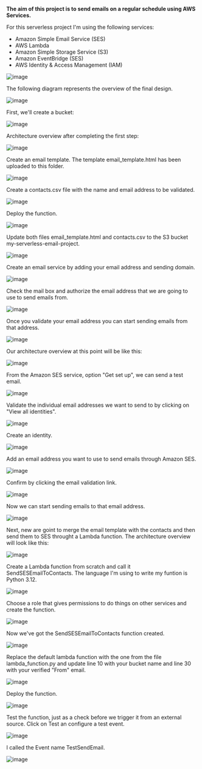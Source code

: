 <strong> The aim of this project is to send emails on a regular schedule using AWS Services. </strong>

For this serverless project I'm using the following services:
- Amazon Simple Email Service (SES)
- AWS Lambda
- Amazon Simple Storage Service (S3)
- Amazon EventBridge (SES)
- AWS Identity & Access Management (IAM)

![image](https://github.com/MyC1oudRepo/Repository/assets/151183434/e77871c7-38c7-44a2-9a9e-1716bd4cb812)

The following diagram represents the overview of the final design.

![image](https://github.com/MyC1oudRepo/Repository/assets/151183434/d07b8497-b9c5-4a14-a7ae-4e8d9b3517ef)


First, we'll create a bucket:

![image](https://github.com/MyC1oudRepo/Repository/assets/151183434/de7bf8b3-e97c-4025-bf65-b4e176685ca9)


Architecture overview after completing the first step:

![image](https://github.com/MyC1oudRepo/Repository/assets/151183434/8eb5bd68-0b82-4aa4-99f4-50897f1c9888)


Create an email template. The template email_template.html has been uploaded to this folder.

![image](https://github.com/MyC1oudRepo/Repository/assets/151183434/56b34a12-a47e-4837-9b83-72a7f5f5060c)


Create a contacts.csv file with the name and email address to be validated.

![image](https://github.com/MyC1oudRepo/Repository/assets/151183434/593edbe8-fb07-4feb-be0c-c94c43eb58d6)

Deploy the function.

![image](https://github.com/MyC1oudRepo/Repository/assets/151183434/1f0ff1e1-b9f7-47e6-8fe3-29c9caa36c2d)


Update both files email_template.html and contacts.csv to the S3 bucket my-serverless-email-project.

![image](https://github.com/MyC1oudRepo/Repository/assets/151183434/5dfbecc4-4cfc-4f7f-8b50-b0bb7d7f94bf)


Create an email service by adding your email address and sending domain.

![image](https://github.com/MyC1oudRepo/Repository/assets/151183434/dd39cca7-5454-4a9d-bc8b-01cbac6cb9df)


Check the mail box and authorize the email address that we are going to use to send emails from.

![image](https://github.com/MyC1oudRepo/Repository/assets/151183434/56bafbf1-65ce-49ae-b87a-a7cf1e8350f3)


Once you validate your email address you can start sending emails from that address. 

![image](https://github.com/MyC1oudRepo/Repository/assets/151183434/08e78764-1199-46bf-a0b0-1e4f5c42bdfc)


Our architecture overview at this point will be like this:

![image](https://github.com/MyC1oudRepo/Repository/assets/151183434/12570310-f642-4ac8-978d-5410e23b1a01)


From the Amazon SES service, option "Get set up", we can send a test email.

![image](https://github.com/MyC1oudRepo/Repository/assets/151183434/6b0c51b4-cb6d-45fd-813e-f6f135bdc3f0)


Validate the individual email addresses we want to send to by clicking on "View all identities".

![image](https://github.com/MyC1oudRepo/Repository/assets/151183434/63dbd703-711f-44b0-8af8-67ed6bd80714)


Create an identity.

![image](https://github.com/MyC1oudRepo/Repository/assets/151183434/aaf1aef0-3d5b-4abe-af11-bf2f43f2a108)


Add an email address you want to use to send emails through Amazon SES.

![image](https://github.com/MyC1oudRepo/Repository/assets/151183434/d6faa679-666f-4575-8db9-bc8d10841c9a)


Confirm by clicking the email validation link.

![image](https://github.com/MyC1oudRepo/Repository/assets/151183434/a9b1e881-b04a-46b4-a93a-8f389bd24715)


Now we can start sending emails to that email address.

![image](https://github.com/MyC1oudRepo/Repository/assets/151183434/b823c447-bb09-4aa3-8bbd-64210cf7f6e1)


Next, new are goint to merge the email template with the contacts and then send them to SES throught a Lambda function. The architecture overview will look like this:

![image](https://github.com/MyC1oudRepo/Repository/assets/151183434/6efe4c32-6da9-4970-8e75-58c2935d5761)


Create a Lambda function from scratch and call it SendSESEmailToContacts. The language I'm using to write my funtion is Python 3.12.

![image](https://github.com/MyC1oudRepo/Repository/assets/151183434/b80dc182-e38b-4627-8c9f-4ea4cd7df977)


Choose a role that gives permissions to do things on other services and create the function.

![image](https://github.com/MyC1oudRepo/Repository/assets/151183434/0c297cc1-ef54-483e-9157-7e94f45e007e)


Now we've got the SendSESEmailToContacts function created.

![image](https://github.com/MyC1oudRepo/Repository/assets/151183434/542b7f7e-9387-452a-a17f-e777f4d31d0f)

Replace the default lambda function with the one from the file lambda_function.py and update line 10 with your bucket name and line 30 with your verified "From" email.

![image](https://github.com/MyC1oudRepo/Repository/assets/151183434/6f9cf99d-042a-4997-a829-26256a5c19d6)


Deploy the function.

![image](https://github.com/MyC1oudRepo/Repository/assets/151183434/533c0ed4-95be-47d9-b258-872de3342ae2)


Test the function, just as a check before we trigger it from an external source. Click on Test an configure a test event.

![image](https://github.com/MyC1oudRepo/Repository/assets/151183434/0e5bbc13-8bac-4615-8cc0-c5914cf161c9)


I called the Event name TestSendEmail.

![image](https://github.com/MyC1oudRepo/Repository/assets/151183434/01ceea8e-bd20-48f6-a12b-403041424c8a)







